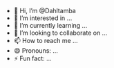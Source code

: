 - 👋 Hi, I’m @Dahltamba
- 👀 I’m interested in ...
- 🌱 I’m currently learning ...
- 💞️ I’m looking to collaborate on ...
- 📫 How to reach me ...
- 😄 Pronouns: ...
- ⚡ Fun fact: ...

<!---
Dahltamba/Dahltamba is a ✨ special ✨ repository because its `README.md` (this file) appears on your GitHub profile.
You can click the Preview link to take a look at your changes.
--->
